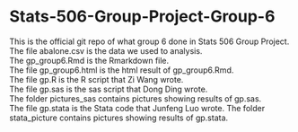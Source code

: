# Stats-506-Group-Project-Group-6
This is the official git repo of what group 6 done in Stats 506 Group Project.  
The file abalone.csv is the data we used to analysis.  
The gp_group6.Rmd is the Rmarkdown file.    
The file gp_group6.html is the html result of gp_group6.Rmd.  
The file gp.R is the R script that Zi Wang wrote.    
The file gp.sas is the sas script that Dong Ding wrote.  
The folder pictures_sas contains pictures showing results of gp.sas.  
The file gp.stata is the Stata code that Junfeng Luo wrote.
The folder stata_picture contains pictures showing results of gp.stata.
